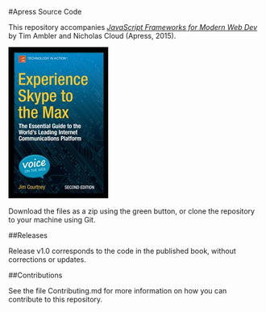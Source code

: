 #Apress Source Code

This repository accompanies [*JavaScript Frameworks for Modern Web Dev*](http://www.apress.com/9781484206638) by Tim Ambler and Nicholas Cloud (Apress, 2015).

![Cover image](9781484206638.jpg)

Download the files as a zip using the green button, or clone the repository to your machine using Git.

##Releases

Release v1.0 corresponds to the code in the published book, without corrections or updates.

##Contributions

See the file Contributing.md for more information on how you can contribute to this repository.
